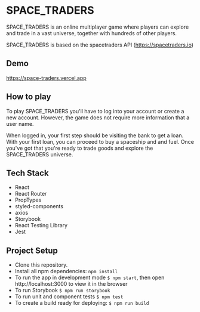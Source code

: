 # SPACE_TRADERS

SPACE_TRADERS is an online multiplayer game where players can explore and trade in a vast universe, together with hundreds of other players.

SPACE_TRADERS is based on the spacetraders API (https://spacetraders.io)

## Demo

https://space-traders.vercel.app

## How to play

To play SPACE_TRADERS you'll have to log into your account or create a new account. However, the game does not require more information that a user name.

When logged in, your first step should be visiting the bank to get a loan. With your first loan, you can proceed to buy a spaceship and and fuel. Once you've got that you're ready to trade goods and explore the SPACE_TRADERS universe.

## Tech Stack

- React
- React Router
- PropTypes
- styled-components
- axios
- Storybook
- React Testing Library
- Jest

## Project Setup

- Clone this repository.
- Install all npm dependencies: `npm install`
- To run the app in development mode `$ npm start`, then open http://localhost:3000 to view it in the browser
- To run Storybook `$ npm run storybook`
- To run unit and component tests `$ npm test`
- To create a build ready for deploying: `$ npm run build`
